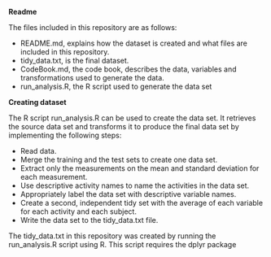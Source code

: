 **Readme**

The files included in this repository are as follows:
- README.md, explains how the dataset is created and what files are included in this repository.
- tidy_data.txt, is the final dataset.
- CodeBook.md, the code book, describes the data, variables and transformations used to generate the data.
- run_analysis.R, the R script used to generate the data set 



**Creating dataset** 

The R script run_analysis.R can be used to create the data set. It retrieves the source data set and transforms it to produce the final data set by implementing the following steps:
- Read data.
- Merge the training and the test sets to create one data set.
- Extract only the measurements on the mean and standard deviation for each measurement.
- Use descriptive activity names to name the activities in the data set.
-	Appropriately label the data set with descriptive variable names.
- Create a second, independent tidy set with the average of each variable for each activity and each subject.
- Write the data set to the tidy_data.txt file.



The tidy_data.txt in this repository was created by running the run_analysis.R script using R. This script requires the dplyr package 


